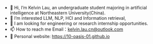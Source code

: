 - 👋 Hi, I’m Kelvin Lau, an undergraduate student majoring in artificial intelligence at Northeastern University(China). 
- 👀 I’m interested LLM, NLP, HCI and Information retrieval, 
- 🌱 I am looking for engineering or research internship opportunities.
- 📫 How to reach me Email：kelvin.lau.cn@outlook.com
- 📖 Personal website: https://10-oasis-01.github.io


<!---
10-OASIS-01/10-OASIS-01 is a ✨ special ✨ repository because its `README.md` (this file) appears on your GitHub profile.
You can click the Preview link to take a look at your changes.
--->
